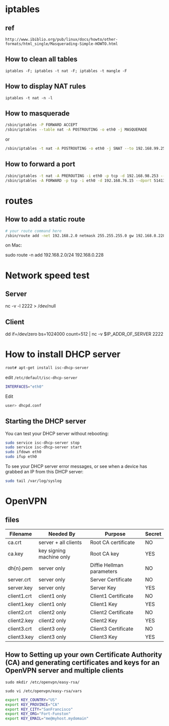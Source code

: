

# iptables

## ref

    http://www.ibiblio.org/pub/linux/docs/howto/other-formats/html_single/Masquerading-Simple-HOWTO.html

## How to clean all tables

    iptables -F; iptables -t nat -F; iptables -t mangle -F

## How to display NAT rules

    iptables -t nat -n -l


## How to masquerade

```sh
/sbin/iptables -P FORWARD ACCEPT
/sbin/iptables --table nat -A POSTROUTING -o eth0 -j MASQUERADE
```
or
```sh
/sbin/iptables -t nat -A POSTROUTING -o eth0 -j SNAT --to 192.168.99.253
```

## How to forward a port

```sh
/sbin/iptables -t nat -A PREROUTING -i eth0 -p tcp -d 192.168.98.253 --dport 51413 -j DNAT --to 192.168.76.15:51413
/sbin/iptables -A FORWARD -p tcp -i eth0 -d 192.168.76.15 --dport 51413 -j ACCEPT
```

# routes

## How to add a static route

```sh
# your route command here
/sbin/route add -net 192.168.2.0 netmask 255.255.255.0 gw 192.168.0.228
```

on Mac:

sudo route -n add 192.168.2.0/24 192.168.0.228

# Network speed test

## Server
nc -v -l 2222 > /dev/null

## Client
dd if=/dev/zero bs=1024000 count=512 | nc -v $IP_ADDR_OF_SERVER 2222


# How to install DHCP server

```sh
root# apt-get install isc-dhcp-server
```

edit `/etc/default/isc-dhcp-server`

```sh
INTERFACES="eth0"
```

Edit

```sh
user> dhcpd.conf 
```

## Starting the DHCP server

You can test your DHCP server without rebooting:

```sh
sudo service isc-dhcp-server stop
sudo service isc-dhcp-server start
sudo ifdown eth0
sudo ifup eth0
```

To see your DHCP server error messages, or see when a device has grabbed an IP from this DHCP server:

```sh
sudo tail /var/log/syslog
```

# OpenVPN

## files


|Filename	|Needed By	|Purpose	|Secret|
|-----------|-----------|-----------|------|
|ca.crt	|server + all clients	|Root CA certificate	|NO|
|ca.key	|key signing machine only	|Root CA key	|YES|
|dh{n}.pem	|server only	|Diffie Hellman parameters	|NO|
|server.crt	|server only	|Server Certificate	|NO|
|server.key	|server only	|Server Key	|YES|
|client1.crt	|client1 only	|Client1 Certificate	|NO|
|client1.key	|client1 only	|Client1 Key	|YES|
|client2.crt	|client2 only	|Client2 Certificate	|NO|
|client2.key	|client2 only	|Client2 Key	|YES|
|client3.crt	|client3 only	|Client3 Certificate	|NO|
|client3.key	|client3 only	|Client3 Key	|YES|

## How to Setting up your own Certificate Authority (CA) and generating certificates and keys for an OpenVPN server and multiple clients


    sudo mkdir /etc/openvpn/easy-rsa/
    
    sudo vi /etc/openvpn/easy-rsa/vars

```sh
export KEY_COUNTRY="US"
export KEY_PROVINCE="CA"
export KEY_CITY="SanFrancisco"
export KEY_ORG="Fort-Funston"
export KEY_EMAIL="me@myhost.mydomain"
```



